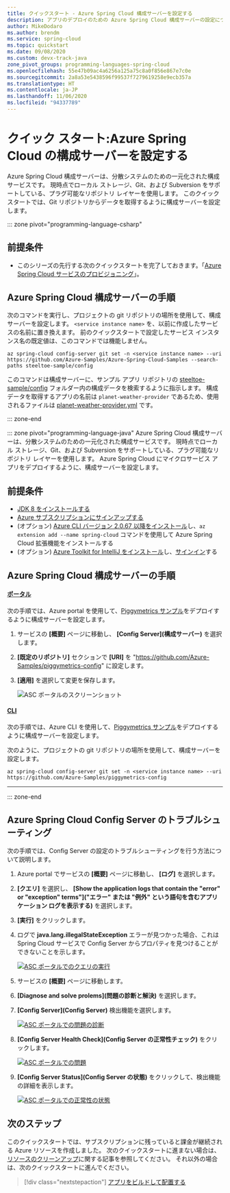 ```yaml
---
title: クイックスタート - Azure Spring Cloud 構成サーバーを設定する
description: アプリのデプロイのための Azure Spring Cloud 構成サーバーの設定について説明します。
author: MikeDodaro
ms.author: brendm
ms.service: spring-cloud
ms.topic: quickstart
ms.date: 09/08/2020
ms.custom: devx-track-java
zone_pivot_groups: programming-languages-spring-cloud
ms.openlocfilehash: 55e47b09ac4a6256a125a75c8a0f856e867e7c0e
ms.sourcegitcommit: 2a8a53e5438596f99537f7279619258e9ecb357a
ms.translationtype: HT
ms.contentlocale: ja-JP
ms.lasthandoff: 11/06/2020
ms.locfileid: "94337789"
---
```

# <a name="quickstart-set-up-azure-spring-cloud-configuration-server"></a>クイック スタート:Azure Spring Cloud の構成サーバーを設定する

Azure Spring Cloud 構成サーバーは、分散システムのための一元化された構成サービスです。 現時点でローカル ストレージ、Git、および Subversion をサポートしている、プラグ可能なリポジトリ レイヤーを使用します。 このクイックスタートでは、Git リポジトリからデータを取得するように構成サーバーを設定します。

::: zone pivot="programming-language-csharp"

## <a name="prerequisites"></a>前提条件

* このシリーズの先行する次のクイックスタートを完了しておきます。「[Azure Spring Cloud サービスのプロビジョニング](spring-cloud-quickstart-provision-service-instance.md)」。

## <a name="azure-spring-cloud-config-server-procedures"></a>Azure Spring Cloud 構成サーバーの手順

次のコマンドを実行し、プロジェクトの git リポジトリの場所を使用して、構成サーバーを設定します。 `<service instance name>` を、以前に作成したサービスの名前に置き換えます。 前のクイックスタートで設定したサービス インスタンス名の既定値は、このコマンドでは機能しません。

```azurecli
az spring-cloud config-server git set -n <service instance name> --uri https://github.com/Azure-Samples/Azure-Spring-Cloud-Samples --search-paths steeltoe-sample/config
```

このコマンドは構成サーバーに、サンプル アプリ リポジトリの [steeltoe-sample/config](https://github.com/Azure-Samples/Azure-Spring-Cloud-Samples/tree/master/steeltoe-sample/config) フォルダー内の構成データを検索するように指示します。 構成データを取得するアプリの名前は `planet-weather-provider` であるため、使用されるファイルは [planet-weather-provider.yml](https://github.com/Azure-Samples/Azure-Spring-Cloud-Samples/blob/master/steeltoe-sample/config/planet-weather-provider.yml) です。

::: zone-end

::: zone pivot="programming-language-java"
Azure Spring Cloud 構成サーバーは、分散システムのための一元化された構成サービスです。 現時点でローカル ストレージ、Git、および Subversion をサポートしている、プラグ可能なリポジトリ レイヤーを使用します。  Azure Spring Cloud にマイクロサービス アプリをデプロイするように、構成サーバーを設定します。

## <a name="prerequisites"></a>前提条件

* [JDK 8 をインストールする](/java/azure/jdk/?preserve-view=true&view=azure-java-stable)
* [Azure サブスクリプションにサインアップする](https://azure.microsoft.com/free/)
* (オプション) [Azure CLI バージョン 2.0.67 以降をインストール](/cli/azure/install-azure-cli?preserve-view=true&view=azure-cli-latest)し、`az extension add --name spring-cloud` コマンドを使用して Azure Spring Cloud 拡張機能をインストールする
* (オプション) [Azure Toolkit for IntelliJ をインストール](https://plugins.jetbrains.com/plugin/8053-azure-toolkit-for-intellij/)し、[サインイン](/azure/developer/java/toolkit-for-intellij/create-hello-world-web-app#installation-and-sign-in)する

## <a name="azure-spring-cloud-config-server-procedures"></a>Azure Spring Cloud 構成サーバーの手順

#### <a name="portal"></a>[ポータル](#tab/Azure-portal)

次の手順では、Azure portal を使用して、[Piggymetrics サンプル](spring-cloud-quickstart-sample-app-introduction.md)をデプロイするように構成サーバーを設定します。

1. サービスの **[概要]** ページに移動し、 **[Config Server]\(構成サーバー\)** を選択します。

2. **[既定のリポジトリ]** セクションで **[URI]** を "https://github.com/Azure-Samples/piggymetrics-config" に設定します。

3. **[適用]** を選択して変更を保存します。

    ![ASC ポータルのスクリーンショット](media/spring-cloud-quickstart-launch-app-portal/portal-config.png)

#### <a name="cli"></a>[CLI](#tab/Azure-CLI)

次の手順では、Azure CLI を使用して、[Piggymetrics サンプル](spring-cloud-quickstart-sample-app-introduction.md)をデプロイするように構成サーバーを設定します。

次のように、プロジェクトの git リポジトリの場所を使用して、構成サーバーを設定します。

```azurecli
az spring-cloud config-server git set -n <service instance name> --uri https://github.com/Azure-Samples/piggymetrics-config
```
---
::: zone-end

## <a name="troubleshooting-of-azure-spring-cloud-config-server"></a>Azure Spring Cloud Config Server のトラブルシューティング

次の手順では、Config Server の設定のトラブルシューティングを行う方法について説明します。

1. Azure portal でサービスの **[概要]** ページに移動し、 **[ログ]** を選択します。 
1. **[クエリ]** を選択し、 **[Show the application logs that contain the "error" or "exception" terms"]\("エラー" または "例外" という語句を含むアプリケーション ログを表示する\)** を選択します。 
1. **[実行]** をクリックします。 
1. ログで **java.lang.illegalStateException** エラーが見つかった場合、これは Spring Cloud サービスで Config Server からプロパティを見つけることができないことを示します。

    [ ![ASC ポータルでのクエリの実行](media/spring-cloud-quickstart-setup-config-server/setup-config-server-query.png) ](media/spring-cloud-quickstart-setup-config-server/setup-config-server-query.png)

1. サービスの **[概要]** ページに移動します。
1. **[Diagnose and solve prolems]\(問題の診断と解決\)** を選択します。 
1. **[Config Server]\(Config Server\)** 検出機能を選択します。

    [ ![ASC ポータルでの問題の診断](media/spring-cloud-quickstart-setup-config-server/setup-config-server-diagnose.png) ](media/spring-cloud-quickstart-setup-config-server/setup-config-server-diagnose.png)

3. **[Config Server Health Check]\(Config Server の正常性チェック\)** をクリックします。

    [ ![ASC ポータルでの問題](media/spring-cloud-quickstart-setup-config-server/setup-config-server-genie.png) ](media/spring-cloud-quickstart-setup-config-server/setup-config-server-genie.png)

4. **[Config Server Status]\(Config Server の状態\)** をクリックして、検出機能の詳細を表示します。

    [ ![ASC ポータルでの正常性の状態](media/spring-cloud-quickstart-setup-config-server/setup-config-server-health-status.png) ](media/spring-cloud-quickstart-setup-config-server/setup-config-server-health-status.png)

## <a name="next-steps"></a>次のステップ

このクイックスタートでは、サブスクリプションに残っていると課金が継続される Azure リソースを作成しました。 次のクイックスタートに進まない場合は、[リソースのクリーンアップ](spring-cloud-quickstart-logs-metrics-tracing.md#clean-up-resources)に関する記事を参照してください。 それ以外の場合は、次のクイックスタートに進んでください。

> [!div class="nextstepaction"]
> [アプリをビルドして配置する](spring-cloud-quickstart-deploy-apps.md)
